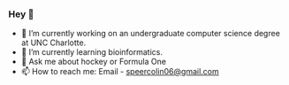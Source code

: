 ### Hey 👋

- 🔭 I’m currently working on an undergraduate computer science degree at UNC Charlotte.
- 🌱 I’m currently learning bioinformatics.
- 💬 Ask me about hockey or Formula One
- 📫 How to reach me: Email - speercolin06@gmail.com
